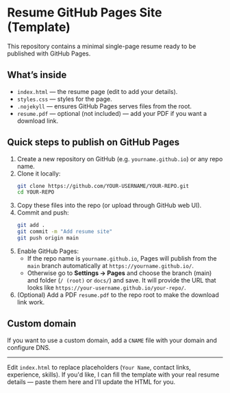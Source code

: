 # Resume GitHub Pages Site (Template)

This repository contains a minimal single-page resume ready to be published with GitHub Pages.

## What’s inside
- `index.html` — the resume page (edit to add your details).
- `styles.css` — styles for the page.
- `.nojekyll` — ensures GitHub Pages serves files from the root.
- `resume.pdf` — optional (not included) — add your PDF if you want a download link.

## Quick steps to publish on GitHub Pages

1. Create a new repository on GitHub (e.g. `yourname.github.io`) or any repo name.
2. Clone it locally:
   ```bash
   git clone https://github.com/YOUR-USERNAME/YOUR-REPO.git
   cd YOUR-REPO
   ```
3. Copy these files into the repo (or upload through GitHub web UI).
4. Commit and push:
   ```bash
   git add .
   git commit -m "Add resume site"
   git push origin main
   ```
5. Enable GitHub Pages:
   - If the repo name is `yourname.github.io`, Pages will publish from the `main` branch automatically at `https://yourname.github.io/`.
   - Otherwise go to **Settings → Pages** and choose the branch (main) and folder (`/ (root)` or `docs/`) and save. It will provide the URL that looks like `https://your-username.github.io/your-repo/`.
6. (Optional) Add a PDF `resume.pdf` to the repo root to make the download link work.

## Custom domain
If you want to use a custom domain, add a `CNAME` file with your domain and configure DNS.

---

Edit `index.html` to replace placeholders (`Your Name`, contact links, experience, skills). If you'd like, I can fill the template with your real resume details — paste them here and I’ll update the HTML for you.
